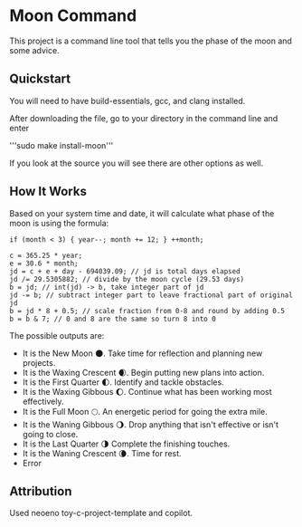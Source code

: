 # Moon Command

This project is a command line tool that tells you the phase of the moon and some advice.

## Quickstart

You will need to have build-essentials, gcc, and clang installed. 

After downloading the file, go to your directory in the command line and enter

'''sudo make install-moon'''

If you look at the source you will see there are other options as well.

## How It Works

Based on your system time and date, it will calculate what phase of the moon is using the formula:

    if (month < 3) { year--; month += 12; } ++month; 
    
    c = 365.25 * year; 
    e = 30.6 * month; 
    jd = c + e + day - 694039.09; // jd is total days elapsed 
    jd /= 29.5305882; // divide by the moon cycle (29.53 days) 
    b = jd; // int(jd) -> b, take integer part of jd 
    jd -= b; // subtract integer part to leave fractional part of original jd 
    b = jd * 8 + 0.5; // scale fraction from 0-8 and round by adding 0.5 
    b = b & 7; // 0 and 8 are the same so turn 8 into 0 

The possible outputs are:
* It is the New Moon 🌑. Take time for reflection and planning new projects.
* It is the Waxing Crescent 🌒. Begin putting new plans into action.
* It is the First Quarter 🌓. Identify and tackle obstacles.
* It is the Waxing Gibbous 🌔. Continue what has been working most effectively.
* It is the Full Moon 🌕. An energetic period for going the extra mile.
* It is the Waning Gibbous 🌖. Drop anything that isn't effective or isn't going to close.
* It is the Last Quarter 🌗 Complete the finishing touches.
* It is the Waning Crescent 🌘. Time for rest.
* Error


## Attribution

Used neoeno toy-c-project-template and copilot.
